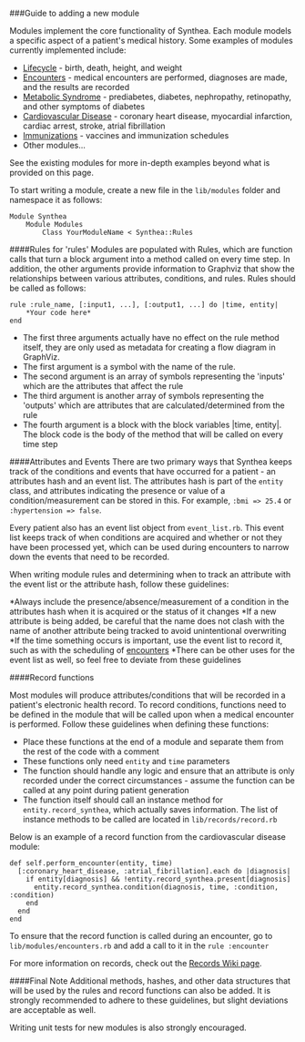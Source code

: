 ###Guide to adding a new module

Modules implement the core functionality of Synthea. Each module models a specific aspect of a patient's medical history. Some examples of modules currently implemented include:
* [Lifecycle](https://github.com/synthetichealth/synthea/blob/master/lib/modules/lifecycle.rb) - birth, death, height, and weight
* [Encounters](https://github.com/synthetichealth/synthea/blob/master/lib/modules/encounters.rb) - medical encounters are performed, diagnoses are made, and the results are recorded
* [Metabolic Syndrome](https://github.com/synthetichealth/synthea/blob/master/lib/modules/metabolic_syndrome.rb) - prediabetes, diabetes, nephropathy, retinopathy, and other symptoms of diabetes
* [Cardiovascular Disease](https://github.com/synthetichealth/synthea/blob/master/lib/modules/cardiovascular_disease.rb) - coronary heart disease, myocardial infarction, cardiac arrest, stroke, atrial fibrillation
* [Immunizations](https://github.com/synthetichealth/synthea/blob/master/lib/modules/immunizations.rb) - vaccines and immunization schedules
* Other modules...

See the existing modules for more in-depth examples beyond what is provided on this page.

To start writing a module, create a new file in the `lib/modules` folder and namespace it as follows:

	Module Synthea
		Module Modules
			Class YourModuleName < Synthea::Rules

####Rules for 'rules'
Modules are populated with Rules, which are function calls that turn a block argument into a method called on every time step. In addition, the other arguments provide information to Graphviz that show the relationships between various attributes, conditions, and rules. Rules should be called as follows:

	rule :rule_name, [:input1, ...], [:output1, ...] do |time, entity|
		*Your code here*
	end

* The first three arguments actually have no effect on the rule method itself, they are only used as metadata for creating a flow diagram in GraphViz.
* The first argument is a symbol with the name of the rule.
* The second argument is an array of symbols representing the 'inputs' which are the attributes that affect the rule
* The third argument is another array of symbols representing the 'outputs' which are attributes that are calculated/determined from the rule
* The fourth argument is a block with the block variables |time, entity|. The block code is the body of the method that will be called on every time step

####Attributes and Events
There are two primary ways that Synthea keeps track of the conditions and events that have occurred for a patient - an attributes hash and an event list. The attributes hash is part of the `entity` class, and attributes indicating the presence or value of a condition/measurement can be stored in this. For example, `:bmi => 25.4` or `:hypertension => false`. 

Every patient also has an event list object from `event_list.rb`.  This event list keeps track of when conditions are acquired and whether or not they have been processed yet, which can be used during encounters to narrow down the events that need to be recorded.

When writing module rules and determining when to track an attribute with the event list or the attribute hash, follow these guidelines:

*Always include the presence/absence/measurement of a condition in the attributes hash when it is acquired or the status of it changes
*If a new attribute is being added, be careful that the name does not clash with the name of another attribute being tracked to avoid unintentional overwriting
*If the time something occurs is important, use the event list to record it, such as with the scheduling of [encounters](https://github.com/synthetichealth/synthea/blob/master/lib/modules/encounters.rb)
*There can be other uses for the event list as well, so feel free to deviate from these guidelines 

####Record functions

Most modules will produce attributes/conditions that will be recorded in a patient's electronic health record. To record conditions, functions need to be defined in the module that will be called upon when a medical encounter is performed. Follow these guidelines when defining these functions:

* Place these functions at the end of a module and separate them from the rest of the code with a comment
* These functions only need `entity` and `time` parameters
* The function should handle any logic and ensure that an attribute is only recorded under the correct circumstances - assume the function can be called at any point during patient generation
* The function itself should call an instance method for `entity.record_synthea`, which actually saves information. The list of instance methods to be called are located in `lib/records/record.rb`

Below is an example of a record function from the cardiovascular disease module:

	def self.perform_encounter(entity, time)
	  [:coronary_heart_disease, :atrial_fibrillation].each do |diagnosis|
	    if entity[diagnosis] && !entity.record_synthea.present[diagnosis]
	      entity.record_synthea.condition(diagnosis, time, :condition, :condition)
	    end
	  end
	end

To ensure that the record function is called during an encounter, go to `lib/modules/encounters.rb` and add a call to it in the `rule :encounter`

For more information on records, check out the [Records Wiki page](https://github.com/synthetichealth/synthea/wiki/Records).

####Final Note
Additional methods, hashes, and other data structures that will be used by the rules and record functions can also be added. It is strongly recommended to adhere to these guidelines, but slight deviations are acceptable as well.

Writing unit tests for new modules is also strongly encouraged.